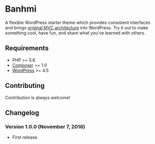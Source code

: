 # Banhmi
A flexible WordPress starter theme which provides consistent interfaces and brings [original MVC architecture](http://c2.com/cgi/wiki?ModelViewControllerHistory) into WordPress. Try it out to make something cool, have fun, and share what you've learned with others.

## Requirements
- PHP >= 5.6
- [Composer](https://getcomposer.org) >= 1.0
- [WordPress](https://wordpress.org) >= 4.5

## Contributing
Contribution is always welcome!

## Changelog

### Version 1.0.0 (November 7, 2016)
- First release.
